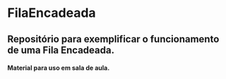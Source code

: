 # FilaEncadeada

## Repositório para exemplificar o funcionamento de uma Fila Encadeada.

#### Material para uso em sala de aula.
